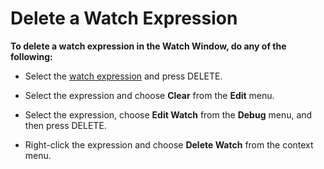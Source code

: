
# Delete a Watch Expression

 **To delete a watch expression in the Watch Window, do any of the following:**



- Select the [watch expression](b8bdf64f-5920-1ae9-16d0-b26d09524a30.md) and press DELETE.
    
- Select the expression and choose  **Clear** from the **Edit** menu.
    
- Select the expression, choose  **Edit Watch** from the **Debug** menu, and then press DELETE.
    
- Right-click the expression and choose  **Delete Watch** from the context menu.
    

